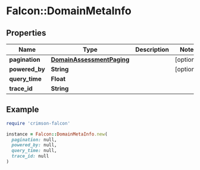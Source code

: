 # Falcon::DomainMetaInfo

## Properties

| Name | Type | Description | Notes |
| ---- | ---- | ----------- | ----- |
| **pagination** | [**DomainAssessmentPaging**](DomainAssessmentPaging.md) |  | [optional] |
| **powered_by** | **String** |  | [optional] |
| **query_time** | **Float** |  |  |
| **trace_id** | **String** |  |  |

## Example

```ruby
require 'crimson-falcon'

instance = Falcon::DomainMetaInfo.new(
  pagination: null,
  powered_by: null,
  query_time: null,
  trace_id: null
)
```

